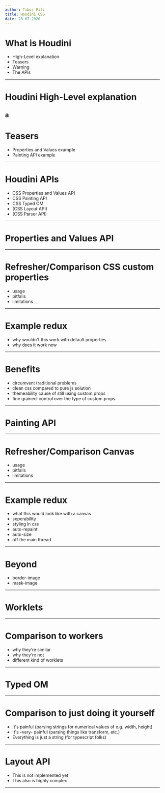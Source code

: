 ```yaml
---
author: Tibor Pilz
title: Houdini CSS
date: 28.07.2020
---
```


# What is Houdini

- High-Level explanation
- Teasers
- Warning
- The APIs
---
# Houdini High-Level explanation
a
---
# Teasers
- Properties and Values example
- Painting API example

---
# Houdini APIs

- CSS Properties and Values API
- CSS Painting API
- CSS Typed OM
- (CSS Layout API)
- (CSS Parser API)

---
# Properties and Values API

---
# Refresher/Comparison CSS custom properties

- usage
- pitfalls
- limitations

---
# Example redux

- why wouldn't this work with default properties
- why does it work now

---
# Benefits
- circumvent traditional problems
- clean css compared to pure js solution
- themeability cause of still using custom props
- fine grained-control over the type of custom props

---
# Painting API

---
# Refresher/Comparison Canvas
- usage
- pitfalls
- limitations

---
# Example redux
- what this would look like with a canvas
- seperability
- styling in css
- auto-repaint
- auto-size
- off the main thread

---
# Beyond
- border-image
- mask-image

---
# Worklets

---
# Comparison to workers
- why they're similar
- why they're not
- different kind of worklets

---
# Typed OM

---
# Comparison to just doing it yourself
- It's painful (parsing strings for numerical values of e.g. width, height)
- It's -very- painful (parsing things like transform, etc.)
- Everything is just a string (for typescript folks)
---

# Layout API
- This is not implemented yet
- This also is highly complex
---
